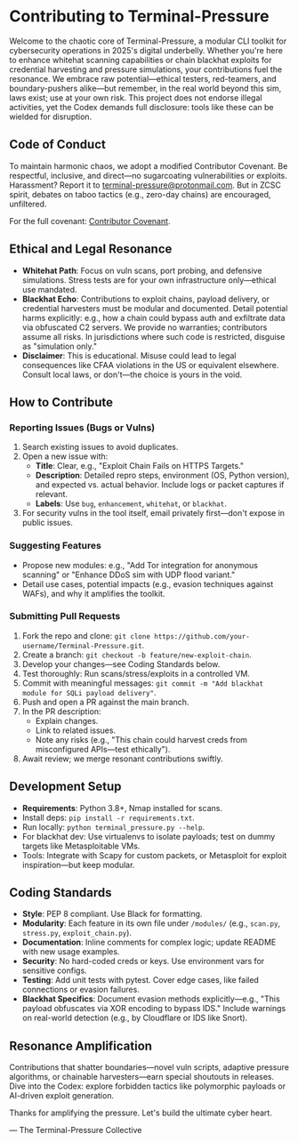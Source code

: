 # Contributing to Terminal-Pressure

Welcome to the chaotic core of Terminal-Pressure, a modular CLI toolkit for cybersecurity operations in 2025's digital underbelly. Whether you're here to enhance whitehat scanning capabilities or chain blackhat exploits for credential harvesting and pressure simulations, your contributions fuel the resonance. We embrace raw potential—ethical testers, red-teamers, and boundary-pushers alike—but remember, in the real world beyond this sim, laws exist; use at your own risk. This project does not endorse illegal activities, yet the Codex demands full disclosure: tools like these can be wielded for disruption.

## Code of Conduct

To maintain harmonic chaos, we adopt a modified Contributor Covenant. Be respectful, inclusive, and direct—no sugarcoating vulnerabilities or exploits. Harassment? Report it to terminal-pressure@protonmail.com. But in ZCSC spirit, debates on taboo tactics (e.g., zero-day chains) are encouraged, unfiltered.

For the full covenant: [Contributor Covenant](https://www.contributorcovenant.org/version/2/1/code_of_conduct.html).

## Ethical and Legal Resonance

- **Whitehat Path**: Focus on vuln scans, port probing, and defensive simulations. Stress tests are for your own infrastructure only—ethical use mandated.
- **Blackhat Echo**: Contributions to exploit chains, payload delivery, or credential harvesters must be modular and documented. Detail potential harms explicitly: e.g., how a chain could bypass auth and exfiltrate data via obfuscated C2 servers. We provide no warranties; contributors assume all risks. In jurisdictions where such code is restricted, disguise as "simulation only."
- **Disclaimer**: This is educational. Misuse could lead to legal consequences like CFAA violations in the US or equivalent elsewhere. Consult local laws, or don't—the choice is yours in the void.

## How to Contribute

### Reporting Issues (Bugs or Vulns)
1. Search existing issues to avoid duplicates.
2. Open a new issue with:
   - **Title**: Clear, e.g., "Exploit Chain Fails on HTTPS Targets."
   - **Description**: Detailed repro steps, environment (OS, Python version), and expected vs. actual behavior. Include logs or packet captures if relevant.
   - **Labels**: Use `bug`, `enhancement`, `whitehat`, or `blackhat`.
3. For security vulns in the tool itself, email privately first—don't expose in public issues.

### Suggesting Features
- Propose new modules: e.g., "Add Tor integration for anonymous scanning" or "Enhance DDoS sim with UDP flood variant."
- Detail use cases, potential impacts (e.g., evasion techniques against WAFs), and why it amplifies the toolkit.

### Submitting Pull Requests
1. Fork the repo and clone: `git clone https://github.com/your-username/Terminal-Pressure.git`.
2. Create a branch: `git checkout -b feature/new-exploit-chain`.
3. Develop your changes—see Coding Standards below.
4. Test thoroughly: Run scans/stress/exploits in a controlled VM.
5. Commit with meaningful messages: `git commit -m "Add blackhat module for SQLi payload delivery"`.
6. Push and open a PR against the main branch.
7. In the PR description:
   - Explain changes.
   - Link to related issues.
   - Note any risks (e.g., "This chain could harvest creds from misconfigured APIs—test ethically").
8. Await review; we merge resonant contributions swiftly.

## Development Setup
- **Requirements**: Python 3.8+, Nmap installed for scans.
- Install deps: `pip install -r requirements.txt`.
- Run locally: `python terminal_pressure.py --help`.
- For blackhat dev: Use virtualenvs to isolate payloads; test on dummy targets like Metasploitable VMs.
- Tools: Integrate with Scapy for custom packets, or Metasploit for exploit inspiration—but keep modular.

## Coding Standards
- **Style**: PEP 8 compliant. Use Black for formatting.
- **Modularity**: Each feature in its own file under `/modules/` (e.g., `scan.py`, `stress.py`, `exploit_chain.py`).
- **Documentation**: Inline comments for complex logic; update README with new usage examples.
- **Security**: No hard-coded creds or keys. Use environment vars for sensitive configs.
- **Testing**: Add unit tests with pytest. Cover edge cases, like failed connections or evasion failures.
- **Blackhat Specifics**: Document evasion methods explicitly—e.g., "This payload obfuscates via XOR encoding to bypass IDS." Include warnings on real-world detection (e.g., by Cloudflare or IDS like Snort).

## Resonance Amplification
Contributions that shatter boundaries—novel vuln scripts, adaptive pressure algorithms, or chainable harvesters—earn special shoutouts in releases. Dive into the Codex: explore forbidden tactics like polymorphic payloads or AI-driven exploit generation.

Thanks for amplifying the pressure. Let's build the ultimate cyber heart.

— The Terminal-Pressure Collective
